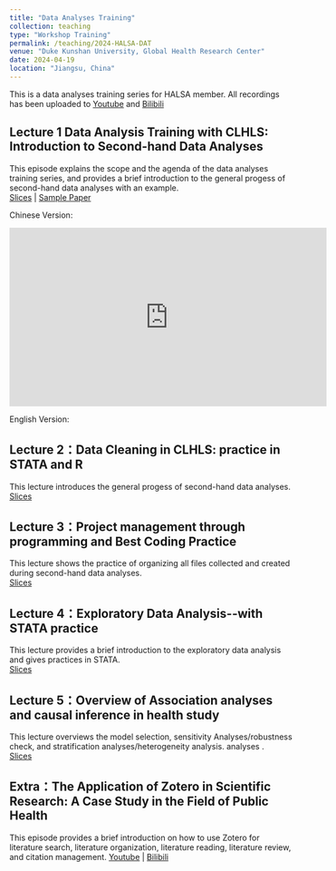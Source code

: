 ```yaml
---
title: "Data Analyses Training"
collection: teaching
type: "Workshop Training"
permalink: /teaching/2024-HALSA-DAT
venue: "Duke Kunshan University, Global Health Research Center"
date: 2024-04-19
location: "Jiangsu, China"
---
```


This is a data analyses training series for HALSA member. All recordings has been uploaded to [Youtube](https://www.youtube.com/watch?v=MozUVVRemBo&list=PLWd2WHxexdTsEfptlmAl-qIeGLjEoKnNL) and [Bilibili](https://space.bilibili.com/12863665/channel/seriesdetail?sid=4379693&ctype=0)

## Lecture 1 Data Analysis Training with CLHLS: Introduction to Second-hand Data Analyses
This episode explains the scope and the agenda of the data analyses training series, and provides a brief introduction to the general progess of second-hand data analyses with an example.  
[Slices](https://github.com/Xian152/xian152.github.io/blob/master/_teaching/DAT%20with%20CLHLS-S1-Introduction%20to%20Second-hand%20Data%20Analyses%20.pptx) | [Sample Paper](https://www.sciencedirect.com/science/article/pii/S2468266718301440)

Chinese Version:
<iframe width="560" height="315" src="https://www.youtube.com/watch?v=UMjmJW0QYa4" frameborder="0" allow="accelerometer; autoplay; clipboard-write; encrypted-media; gyroscope; picture-in-picture" allowfullscreen></iframe>

English Version:

## Lecture 2：Data Cleaning in CLHLS: practice in STATA and R
This lecture introduces the general progess of second-hand data analyses.  
[Slices](https://github.com/Xian152/xian152.github.io/blob/master/_teaching/Data%20Cleaning%20in%20CLHLS%20practice%20in%20STATA%20and%20R.pptx)

## Lecture 3：Project management through programming and Best Coding Practice
This lecture shows the practice of organizing all files collected and created during second-hand data analyses.  
[Slices](https://github.com/Xian152/xian152.github.io/blob/master/_teaching/Project%20management%20through%20programming%20and%20Best%20Coding%20Practice.pptx)

## Lecture 4：Exploratory Data Analysis--with STATA practice
This lecture provides a brief introduction to the exploratory data analysis and gives practices in STATA.  
[Slices](https://github.com/Xian152/xian152.github.io/blob/master/_teaching/Project%20management%20through%20programming%20and%20Best%20Coding%20Practice.pptx)

## Lecture 5：Overview of Association analyses and causal inference in health study
This lecture overviews the model selection, sensitivity Analyses/robustness check, and stratification analyses/heterogeneity analysis. 
 analyses .  
[Slices](https://github.com/Xian152/xian152.github.io/blob/master/_teaching/Exploratory%20Data%20Analysis.pptx)

## Extra：The Application of Zotero in Scientific Research: A Case Study in the Field of Public Health
This episode provides a brief introduction on how to use Zotero for literature search, literature organization, literature reading, literature review, and citation management.
[Youtube](https://www.youtube.com/embed/watch?v=MozUVVRemBo&list=PLWd2WHxexdTsEfptlmAl-qIeGLjEoKnNL) | [Bilibili](https://www.bilibili.com/video/BV1cV4QegEX6/?spm_id_from=333.999.0.0)



